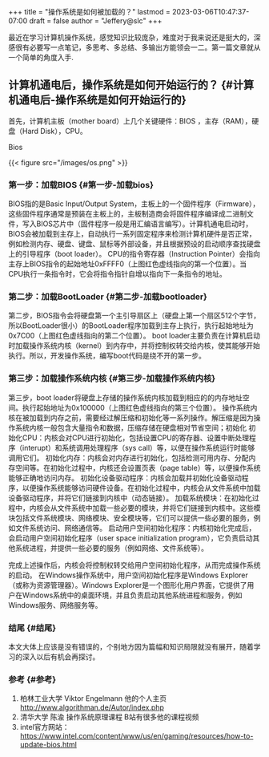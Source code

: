 +++
title = "操作系统是如何被加载的？"
lastmod = 2023-03-06T10:47:37-07:00
draft = false
author = "Jeffery@slc"
+++

最近在学习计算机操作系统，感觉知识比较庞杂，难度对于我来说还是挺大的，深感很有必要写一点笔记，多思考、多总结、多输出方能领会一二。第一篇文章就从一个简单的角度入手.


## 计算机通电后，操作系统是如何开始运行的？ {#计算机通电后-操作系统是如何开始运行的}

首先，计算机主板（mother board）上几个关键硬件：BIOS ，主存（RAM），硬盘（Hard Disk），CPU。

Bios

{{< figure src="/images/os.png" >}}


### 第一步：加载BIOS {#第一步-加载bios}

BIOS指的是Basic Input/Output System，主板上的一个固件程序（Firmware），这些固件程序通常是预装在主板上的，主板制造商会将固件程序编译成二进制文件，写入BIOS芯片中（固件程序一般是用汇编语言编写）。计算机通电启动时，BIOS会被加载到主存上，自动执行一系列固定程序来检测计算机硬件是否正常，例如检测内存、硬盘、键盘、鼠标等外部设备，并且根据预设的启动顺序查找硬盘上的引导程序（boot loader）。
CPU的指令寄存器（Instruction Pointer）会指向主存上BIOS指令的起始地址0xFFFF0（上图红色虚线指向的第一个位置）。当CPU执行一条指令时，它会将指令指针自增以指向下一条指令的地址。


### 第二步：加载BootLoader {#第二步-加载bootloader}

第二步，BIOS指令会将硬盘第一个主引导扇区上（硬盘上第一个扇区512个字节，所以BootLoader很小）的BootLoader程序加载到主存上执行，执行起始地址为0x7C00（上图红色虚线指向的第二个位置）。
boot loader主要负责在计算机启动时加载操作系统内核（kernel）到内存中，并将控制权转交给内核，使其能够开始执行。所以，开发操作系统，编写boot代码是绕不开的第一步。


### 第三步：加载操作系统内核 {#第三步-加载操作系统内核}

第三步，boot loader将硬盘上存储的操作系统内核加载到相应的的内存地址空间。执行起始地址为0x100000（上图红色虚线指向的第三个位置）。
操作系统内核在被加载到内存之前，需要经过解压缩和初始化等一系列操作。解压缩是因为操作系统内核一般包含大量指令和数据，压缩存储在硬盘相对节省空间；初始化
初始化CPU：内核会对CPU进行初始化，包括设置CPU的寄存器、设置中断处理程序（interupt）和系统调用处理程序（sys call）等，以便在操作系统运行时能够调用它们。
初始化内存：内核会对内存进行初始化，包括检测可用内存、分配内存空间等。在初始化过程中，内核还会设置页表（page table）等，以便操作系统能够正确地访问内存。
初始化设备驱动程序：内核会加载并初始化设备驱动程序，以便操作系统能够访问硬件设备。在初始化过程中，内核会从文件系统中加载设备驱动程序，并将它们链接到内核中（动态链接）。
加载系统模块：在初始化过程中，内核会从文件系统中加载一些必要的模块，并将它们链接到内核中。这些模块包括文件系统模块、网络模块、安全模块等，它们可以提供一些必要的服务，例如文件系统访问、网络通信等。
启动用户空间初始化程序：内核初始化完成后，会启动用户空间初始化程序（user space initialization program），它负责启动其他系统进程，并提供一些必要的服务（例如网络、文件系统等）。

完成上述操作后，内核会将控制权转交给用户空间初始化程序，从而完成操作系统的启动。
在Windows操作系统中，用户空间初始化程序是Windows Explorer（或称为资源管理器）。Windows Explorer是一个图形化用户界面，它提供了用户在Windows系统中的桌面环境，并且负责启动其他系统进程和服务，例如Windows服务、网络服务等。


### 结尾 {#结尾}

本文大体上应该是没有错误的，个别地方因为篇幅和知识局限就没有展开，随着学习的深入以后有机会再探讨。


### 参考 {#参考}

1.  柏林工业大学 Viktor Engelmann 他的个人主页<http://www.algorithman.de/Autor/index.php>
2.  清华大学 陈渝 操作系统原理课程 B站有很多他的课程视频
3.  intel官方网站：<https://www.intel.com/content/www/us/en/gaming/resources/how-to-update-bios.html>
